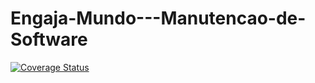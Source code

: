 Engaja-Mundo---Manutencao-de-Software
=====================================
[![Coverage Status](https://coveralls.io/repos/JorgePereiraUFRN/EngajaMundo/badge.png)](https://coveralls.io/r/JorgePereiraUFRN/EngajaMundo)
